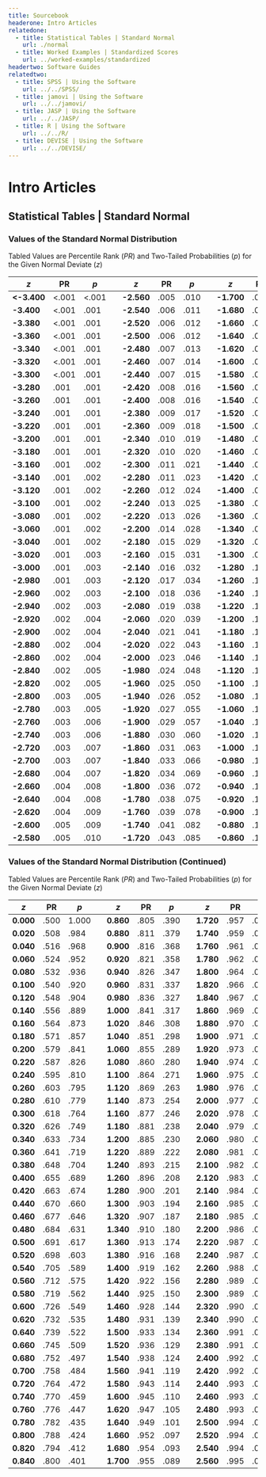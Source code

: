 ```yaml
---
title: Sourcebook
headerone: Intro Articles
relatedone:
  - title: Statistical Tables | Standard Normal
    url: ./normal
  - title: Worked Examples | Standardized Scores
    url: ../worked-examples/standardized
headertwo: Software Guides
relatedtwo:
  - title: SPSS | Using the Software
    url: ../../SPSS/
  - title: jamovi | Using the Software
    url: ../../jamovi/
  - title: JASP | Using the Software
    url: ../../JASP/
  - title: R | Using the Software
    url: ../../R/
  - title: DEVISE | Using the Software
    url: ../../DEVISE/
---
```



# Intro Articles

## Statistical Tables | Standard Normal

### Values of the Standard Normal Distribution

Tabled Values are Percentile Rank (*PR*) and Two-Tailed Probabilities (*p*) for the Given Normal Deviate (*z*)

| ***z*** | **PR** | ***p*** | | ***z*** | **PR** | ***p*** | | ***z*** | **PR** | ***p*** | | ***z*** | **PR** | ***p*** | 
 | --- | --- | --- | --- | --- | --- | --- | --- | --- | --- | --- | --- | --- | --- | --- |
| **<-3.400** | <.001 | <.001 | | **-2.560** | .005 | .010 | | **-1.700** | .045 | .089 | | **-0.840** | .200 | .401 |
| **-3.400** | <.001 | .001 | | **-2.540** | .006 | .011 | | **-1.680** | .046 | .093 | | **-0.820** | .206 | .412 |
| **-3.380** | <.001 | .001 | | **-2.520** | .006 | .012 | | **-1.660** | .048 | .097 | | **-0.800** | .212 | .424 |
| **-3.360** | <.001 | .001 | | **-2.500** | .006 | .012 | | **-1.640** | .051 | .101 | | **-0.780** | .218 | .435 |
| **-3.340** | <.001 | .001 | | **-2.480** | .007 | .013 | | **-1.620** | .053 | .105 | | **-0.760** | .224 | .447 |
| **-3.320** | <.001 | .001 | | **-2.460** | .007 | .014 | | **-1.600** | .055 | .110 | | **-0.740** | .230 | .459 |
| **-3.300** | <.001 | .001 | | **-2.440** | .007 | .015 | | **-1.580** | .057 | .114 | | **-0.720** | .236 | .472 |
| **-3.280** | .001 | .001 | | **-2.420** | .008 | .016 | | **-1.560** | .059 | .119 | | **-0.700** | .242 | .484 |
| **-3.260** | .001 | .001 | | **-2.400** | .008 | .016 | | **-1.540** | .062 | .124 | | **-0.680** | .248 | .497 |
| **-3.240** | .001 | .001 | | **-2.380** | .009 | .017 | | **-1.520** | .064 | .129 | | **-0.660** | .255 | .509 |
| **-3.220** | .001 | .001 | | **-2.360** | .009 | .018 | | **-1.500** | .067 | .134 | | **-0.640** | .261 | .522 |
| **-3.200** | .001 | .001 | | **-2.340** | .010 | .019 | | **-1.480** | .069 | .139 | | **-0.620** | .268 | .535 |
| **-3.180** | .001 | .001 | | **-2.320** | .010 | .020 | | **-1.460** | .072 | .144 | | **-0.600** | .274 | .549 |
| **-3.160** | .001 | .002 | | **-2.300** | .011 | .021 | | **-1.440** | .075 | .150 | | **-0.580** | .281 | .562 |
| **-3.140** | .001 | .002 | | **-2.280** | .011 | .023 | | **-1.420** | .078 | .156 | | **-0.560** | .288 | .575 |
| **-3.120** | .001 | .002 | | **-2.260** | .012 | .024 | | **-1.400** | .081 | .162 | | **-0.540** | .295 | .589 |
| **-3.100** | .001 | .002 | | **-2.240** | .013 | .025 | | **-1.380** | .084 | .168 | | **-0.520** | .302 | .603 |
| **-3.080** | .001 | .002 | | **-2.220** | .013 | .026 | | **-1.360** | .087 | .174 | | **-0.500** | .309 | .617 |
| **-3.060** | .001 | .002 | | **-2.200** | .014 | .028 | | **-1.340** | .090 | .180 | | **-0.480** | .316 | .631 |
| **-3.040** | .001 | .002 | | **-2.180** | .015 | .029 | | **-1.320** | .093 | .187 | | **-0.460** | .323 | .646 |
| **-3.020** | .001 | .003 | | **-2.160** | .015 | .031 | | **-1.300** | .097 | .194 | | **-0.440** | .330 | .660 |
| **-3.000** | .001 | .003 | | **-2.140** | .016 | .032 | | **-1.280** | .100 | .201 | | **-0.420** | .337 | .674 |
| **-2.980** | .001 | .003 | | **-2.120** | .017 | .034 | | **-1.260** | .104 | .208 | | **-0.400** | .345 | .689 |
| **-2.960** | .002 | .003 | | **-2.100** | .018 | .036 | | **-1.240** | .107 | .215 | | **-0.380** | .352 | .704 |
| **-2.940** | .002 | .003 | | **-2.080** | .019 | .038 | | **-1.220** | .111 | .222 | | **-0.360** | .359 | .719 |
| **-2.920** | .002 | .004 | | **-2.060** | .020 | .039 | | **-1.200** | .115 | .230 | | **-0.340** | .367 | .734 |
| **-2.900** | .002 | .004 | | **-2.040** | .021 | .041 | | **-1.180** | .119 | .238 | | **-0.320** | .374 | .749 |
| **-2.880** | .002 | .004 | | **-2.020** | .022 | .043 | | **-1.160** | .123 | .246 | | **-0.300** | .382 | .764 |
| **-2.860** | .002 | .004 | | **-2.000** | .023 | .046 | | **-1.140** | .127 | .254 | | **-0.280** | .390 | .779 |
| **-2.840** | .002 | .005 | | **-1.980** | .024 | .048 | | **-1.120** | .131 | .263 | | **-0.260** | .397 | .795 |
| **-2.820** | .002 | .005 | | **-1.960** | .025 | .050 | | **-1.100** | .136 | .271 | | **-0.240** | .405 | .810 |
| **-2.800** | .003 | .005 | | **-1.940** | .026 | .052 | | **-1.080** | .140 | .280 | | **-0.220** | .413 | .826 |
| **-2.780** | .003 | .005 | | **-1.920** | .027 | .055 | | **-1.060** | .145 | .289 | | **-0.200** | .421 | .841 |
| **-2.760** | .003 | .006 | | **-1.900** | .029 | .057 | | **-1.040** | .149 | .298 | | **-0.180** | .429 | .857 |
| **-2.740** | .003 | .006 | | **-1.880** | .030 | .060 | | **-1.020** | .154 | .308 | | **-0.160** | .436 | .873 |
| **-2.720** | .003 | .007 | | **-1.860** | .031 | .063 | | **-1.000** | .159 | .317 | | **-0.140** | .444 | .889 |
| **-2.700** | .003 | .007 | | **-1.840** | .033 | .066 | | **-0.980** | .164 | .327 | | **-0.120** | .452 | .904 |
| **-2.680** | .004 | .007 | | **-1.820** | .034 | .069 | | **-0.960** | .169 | .337 | | **-0.100** | .460 | .920 |
| **-2.660** | .004 | .008 | | **-1.800** | .036 | .072 | | **-0.940** | .174 | .347 | | **-0.080** | .468 | .936 |
| **-2.640** | .004 | .008 | | **-1.780** | .038 | .075 | | **-0.920** | .179 | .358 | | **-0.060** | .476 | .952 |
| **-2.620** | .004 | .009 | | **-1.760** | .039 | .078 | | **-0.900** | .184 | .368 | | **-0.040** | .484 | .968 |
| **-2.600** | .005 | .009 | | **-1.740** | .041 | .082 | | **-0.880** | .189 | .379 | | **-0.020** | .492 | .984 |
| **-2.580** | .005 | .010 | | **-1.720** | .043 | .085 | | **-0.860** | .195 | .390 | | **0.000** | .500 | 1.000 |

### Values of the Standard Normal Distribution (Continued)

Tabled Values are Percentile Rank (*PR*) and Two-Tailed Probabilities (*p*) for the Given Normal Deviate (*z*)

| ***z*** | **PR** | ***p*** | | ***z*** | **PR** | ***p*** | | ***z*** | **PR** | ***p*** | | ***z*** | **PR** | ***p*** |
| --- | --- | --- | --- | --- | --- | --- | --- | --- | --- | --- | --- | --- | --- | --- |
| **0.000** | .500 | 1.000 | | **0.860** | .805 | .390 | | **1.720** | .957 | .085 | | **2.580** | .995 | .010 |
| **0.020** | .508 | .984 | | **0.880** | .811 | .379 | | **1.740** | .959 | .082 | | **2.600** | .995 | .009 |
| **0.040** | .516 | .968 | | **0.900** | .816 | .368 | | **1.760** | .961 | .078 | | **2.620** | .996 | .009 |
| **0.060** | .524 | .952 | | **0.920** | .821 | .358 | | **1.780** | .962 | .075 | | **2.640** | .996 | .008 |
| **0.080** | .532 | .936 | | **0.940** | .826 | .347 | | **1.800** | .964 | .072 | | **2.660** | .996 | .008 |
| **0.100** | .540 | .920 | | **0.960** | .831 | .337 | | **1.820** | .966 | .069 | | **2.680** | .996 | .007 |
| **0.120** | .548 | .904 | | **0.980** | .836 | .327 | | **1.840** | .967 | .066 | | **2.700** | .997 | .007 |
| **0.140** | .556 | .889 | | **1.000** | .841 | .317 | | **1.860** | .969 | .063 | | **2.720** | .997 | .007 |
| **0.160** | .564 | .873 | | **1.020** | .846 | .308 | | **1.880** | .970 | .060 | | **2.740** | .997 | .006 |
| **0.180** | .571 | .857 | | **1.040** | .851 | .298 || **1.900** | .971 | .057 | | **2.760** | .997 | .006 |
| **0.200** | .579 | .841 | | **1.060** | .855 | .289 | | **1.920** | .973 | .055 | | **2.780** | .997 | .005 |
| **0.220** | .587 | .826 | | **1.080** | .860 | .280 | | **1.940** | .974 | .052 | | **2.800** | .997 | .005 |
| **0.240** | .595 | .810 | | **1.100** | .864 | .271 | | **1.960** | .975 | .050 | | **2.820** | .998 | .005 |
| **0.260** | .603 | .795 | | **1.120** | .869 | .263 | | **1.980** | .976 | .048 | | **2.840** | .998 | .005 |
| **0.280** | .610 | .779 | | **1.140** | .873 | .254 | | **2.000** | .977 | .046 | | **2.860** | .998 | .004 |
| **0.300** | .618 | .764 | | **1.160** | .877 | .246 | | **2.020** | .978 | .043 | | **2.880** | .998 | .004 |
| **0.320** | .626 | .749 | | **1.180** | .881 | .238 | | **2.040** | .979 | .041 | | **2.900** | .998 | .004 |
| **0.340** | .633 | .734 | | **1.200** | .885 | .230 | | **2.060** | .980 | .039 | | **2.920** | .998 | .004 |
| **0.360** | .641 | .719 | | **1.220** | .889 | .222 | | **2.080** | .981 | .038 | | **2.940** | .998 | .003 |
| **0.380** | .648 | .704 | | **1.240** | .893 | .215 | | **2.100** | .982 | .036 | | **2.960** | .998 | .003 |
| **0.400** | .655 | .689 | | **1.260** | .896 | .208 | | **2.120** | .983 | .034 | | **2.980** | .999 | .003 |
| **0.420** | .663 | .674 | | **1.280** | .900 | .201 | | **2.140** | .984 | .032 | | **3.000** | .999 | .003 |
| **0.440** | .670 | .660 | | **1.300** | .903 | .194 | | **2.160** | .985 | .031 | | **3.020** | .999 | .003 |
| **0.460** | .677 | .646 | | **1.320** | .907 | .187 | | **2.180** | .985 | .029 | | **3.040** | .999 | .002 |
| **0.480** | .684 | .631 | | **1.340** | .910 | .180 | | **2.200** | .986 | .028 | | **3.060** | .999 | .002 |
| **0.500** | .691 | .617 | | **1.360** | .913 | .174 | | **2.220** | .987 | .026 | | **3.080** | .999 | .002 |
| **0.520** | .698 | .603 | | **1.380** | .916 | .168 | | **2.240** | .987 | .025 | | **3.100** | .999 | .002 |
| **0.540** | .705 | .589 | | **1.400** | .919 | .162 | | **2.260** | .988 | .024 | | **3.120** | .999 | .002 |
| **0.560** | .712 | .575 | | **1.420** | .922 | .156 | | **2.280** | .989 | .023 | | **3.140** | .999 | .002 |
| **0.580** | .719 | .562 | | **1.440** | .925 | .150 | | **2.300** | .989 | .021 | | **3.160** | .999 | .002 |
| **0.600** | .726 | .549 | | **1.460** | .928 | .144 | | **2.320** | .990 | .020 | | **3.180** | .999 | .001 |
| **0.620** | .732 | .535 | | **1.480** | .931 | .139 | | **2.340** | .990 | .019 | | **3.200** | .999 | .001 |
| **0.640** | .739 | .522 | | **1.500** | .933 | .134 | | **2.360** | .991 | .018 | | **3.220** | .999 | .001 |
| **0.660** | .745 | .509 | | **1.520** | .936 | .129 | | **2.380** | .991 | .017 | | **3.240** | .999 | .001 |
| **0.680** | .752 | .497 | | **1.540** | .938 | .124 | | **2.400** | .992 | .016 | | **3.260** | .999 | .001 |
| **0.700** | .758 | .484 | | **1.560** | .941 | .119 | | **2.420** | .992 | .016 | | **3.280** | .999 | .001 |
| **0.720** | .764 | .472 | | **1.580** | .943 | .114 | | **2.440** | .993 | .015 | | **3.300** | >.999 | .001 |
| **0.740** | .770 | .459 | | **1.600** | .945 | .110 | | **2.460** | .993 | .014 | | **3.320** | >.999 | .001 |
| **0.760** | .776 | .447 | | **1.620** | .947 | .105 | | **2.480** | .993 | .013 | | **3.340** | >.999 | .001 |
| **0.780** | .782 | .435 | | **1.640** | .949 | .101 | | **2.500** | .994 | .012 | | **3.360** | >.999 | .001 |
| **0.800** | .788 | .424 | | **1.660** | .952 | .097 | | **2.520** | .994 | .012 | | **3.380** | >.999 | .001 |
| **0.820** | .794 | .412 | | **1.680** | .954 | .093 | | **2.540** | .994 | .011 | | **3.400** | >.999 | .001 |
| **0.840** | .800 | .401 | | **1.700** | .955 | .089 | | **2.560** | .995 | .010 | | **>3.400** | >.999 | <.001 |
